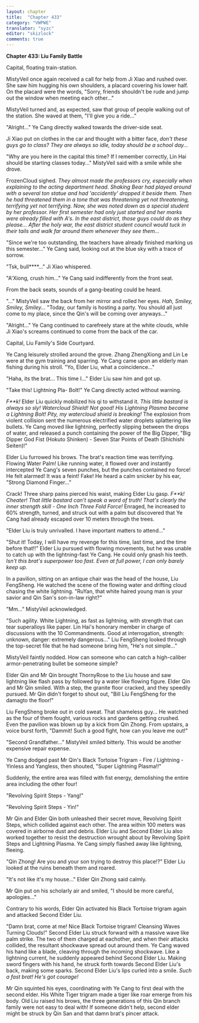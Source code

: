 ```yaml
---
layout: chapter
title:  "Chapter 433"
category: "VWPWE"
translator: "syzc"
editor: "skizlock"
comments: true
---
```


**Chapter 433: Liu Family Battle**

Capital, floating train-station.

MistyVeil once again received a call for help from Ji Xiao and rushed over. She saw him hugging his own shoulders, a placard covering his lower half. On the placard were the words, "Sorry, friends shouldn't be rude and jump out the window when meeting each other..."

MistyVeil turned and, as expected, saw that group of people walking out of the station. She waved at them, "I'll give you a ride..."

"Alright..." Ye Cang directly walked towards the driver-side seat.

Ji Xiao put on clothes in the car and thought with a bitter face, *don't these guys go to class? They are always so idle, today should be a school day...*

"Why are you here in the capital this time? If I remember correctly, Lin Hai should be starting classes today..." MistyVeil said with a smile while she drove.

FrozenCloud sighed. *They almost made the professors cry, especially when explaining to the acting department head. Shaking Bear had played around with a several ton statue and had 'accidently' dropped it beside them. Then he had threatened them in a tone that was threatening yet not threatening, terrifying yet not terrifying. Now, she was noted down as a special student by her professor. Her first semester had only just started and her marks were already filled with A's. In the east district, those guys could do as they please... After the holy war, the east district student council would tuck in their tails and walk far around them whenever they see them…*

"Since we're too outstanding, the teachers have already finished marking us this semester..." Ye Cang said, looking out at the blue sky with a trace of sorrow.

"Tsk, bull\*\*\*\*..." Ji Xiao whispered.

"A'Xiong, crush him..." Ye Cang said indifferently from the front seat.

From the back seats, sounds of a gang-beating could be heard.

"..." MistyVeil saw the back from her mirror and rolled her eyes. *Hah, Smiley, Smiley, Smiley...* "Today, our family is hosting a party. You should all just come to my place, since the Qin's will be coming over anyways..."

"Alright..." Ye Cang continued to carefreely stare at the white clouds, while Ji Xiao's screams continued to come from the back of the car.

Capital, Liu Family's Side Courtyard.

Ye Cang leisurely strolled around the grove. Zhang ZhengXiong and Lin Le were at the gym training and sparring. Ye Cang came upon an elderly man fishing during his stroll. "Yo, Elder Liu, what a coincidence..."

"Haha, its the brat... This time I..." Elder Liu saw him and got up.

"Take this! Lightning Pla- Bolt!" Ye Cang directly acted without warning.

*F\*\*k!* Elder Liu quickly mobilized his qi to withstand it. *This little bastard is always so sly! Watercloud Shield! Not good! His Lightning Plasma became a Lightning Bolt! Pity, my watercloud shield is breaking!* The explosion from violent collision sent the numerous electrified water droplets splattering like bullets. Ye Cang moved like lightning, perfectly slipping between the drops of water, and released a punch containing the power of the Big Dipper, "Big Dipper God Fist (Hokuto Shinken) - Seven Star Points of Death (Shichishi Seiten)!"

Elder Liu furrowed his brows. The brat's reaction time was terrifying. Flowing Water Palm! Like running water, it flowed over and instantly intercepted Ye Cang's seven punches, but the punches contained no force! He felt alarmed! It was a feint! Fake! He heard a calm snicker by his ear, "Strong Diamond Finger..."

Crack! Three sharp pains pierced his waist, making Elder Liu gasp. *F\*\*k! Cheater! That little bastard can't speak a word of truth! That's clearly the inner strength skill - One Inch Three Fold Force!* Enraged, he increased to 60% strength, turned, and struck out with a palm but discovered that Ye Cang had already escaped over 10 meters through the trees. 

"Elder Liu is truly unrivalled. I have important matters to attend..."

"Shut it! Today, I will have my revenge for this time, last time, and the time before that!!" Elder Liu pursued with flowing movements, but he was unable to catch up with the lightning-fast Ye Cang. He could only gnash his teeth. *Isn't this brat's superpower too fast. Even at full power, I can only barely keep up.*

In a pavilion, sitting on an antique chair was the head of the house, Liu FengSheng. He watched the scene of the flowing water and drifting cloud chasing the white lightning. "RuYan, that white haired young man is your savior and Qin San's son-in-law right?"

"Mm..." MistyVeil acknowledged.

"Such agility. White Lightning, as fast as lightning, with strength that can tear superalloys like paper. Lin Hai's honorary member in charge of discussions with the 10 Commandments. Good at interrogation, strength: unknown, danger: extremely dangerous..." Liu FengSheng looked through the top-secret file that he had someone bring him, "He's not simple..."

MistyVeil faintly nodded. How can someone who can catch a high-caliber armor-penetrating bullet be someone simple?

Elder Qin and Mr Qin brought ThornyRose to the Liu house and saw lightning like flash pass by followed by a water like flowing figure. Elder Qin and Mr Qin smiled. With a step, the granite floor cracked, and they speedily pursued. Mr Qin didn't forget to shout out, "Bill Liu FengSheng for the damagto the floor!"

Liu FengSheng broke out in cold sweat. That shameless guy... He watched as the four of them fought, various rocks and gardens getting crushed. Even the pavilion was blown up by a kick from Qin Zhong. From upstairs, a voice burst forth, "Dammit! Such a good fight, how can you leave me out!"

"Second Grandfather..." MistyVeil smiled bitterly. This would be another expensive repair expense.

Ye Cang dodged past Mr Qin's Black Tortoise Trigram - Fire / Lightning - Yinless and Yangless, then shouted, "Super Lightning Plasma!!"

Suddenly, the entire area was filled with fist energy, demolishing the entire area including the other four!

"Revolving Spirit Steps - Yang!"

"Revolving Spirit Steps - Yin!"

Mr Qin and Elder Qin both unleashed their secret move, Revolving Spirit Steps, which collided against each other. The area within 100 meters was covered in airborne dust and debris. Elder Liu and Second Elder Liu also worked together to resist the destruction wrought about by Revolving Spirit Steps and Lightning Plasma. Ye Cang simply flashed away like lightning, fleeing.

"Qin Zhong! Are you and your son trying to destroy this place!?" Elder Liu looked at the ruins beneath them and roared.

"It's not like it's my house..." Elder Qin Zhong said calmly.

Mr Qin put on his scholarly air and smiled, "I should be more careful, apologies..."

Contrary to his words, Elder Qin activated his Black Tortoise trigram again and attacked Second Elder Liu.

"Damn brat, come at me! Nice Black Tortoise trigram! Cleansing Waves Turning Clouds!" Second Elder Liu struck forward with a massive wave like palm strike. The two of them charged at eachother, and when their attacks collided, the resultant shockwave spread out around them. Ye Cang waved his hand like a blade, cleaving through the incoming shockwave. Like a lightning current, he suddenly appeared behind Second Elder Liu. Making sword fingers with his hand, he struck forth towards Second Elder Liu's back, making some sparks. Second Elder Liu's lips curled into a smile. *Such a fast brat! He's got courage!*

Mr Qin squinted his eyes, coordinating with Ye Cang to first deal with the second elder. His White Tiger trigram made a tiger like roar emerge from his body. Old Liu raised his brows, the three generations of this Qin branch family were not easy to deal with! If someone didn't help, second elder might be struck by Qin San and that damn brat's pincer attack.
